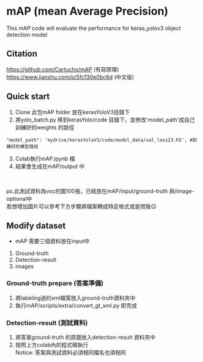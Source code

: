 # mAP (mean Average Precision)
This mAP code will evaluate the performance for keras_yolov3 object detection model
## Citation
https://github.com/Cartucho/mAP (有寫原理) <br>https://www.jianshu.com/p/5fc130e0bc6d (中文版)
## Quick start
1. Clone 此包mAP folder 放在kerasYoloV3目錄下
2. 將yolo_batch.py 移到kerasYolo/code 目錄下，並修改'model_path'成自己訓練好的weights 的路徑

```buildoutcfg
"model_path": 'mydrive/kerasYoloV3/code/model_data/val_loss23.h5', #訓練好的模型路径
```

3. Colab執行mAP.ipynb 檔
4. 結果會生成在mAP/output 中
<br> 

ps.此測試資料為voc的圖100張，已經放在mAP/input/ground-truth 與/image-optional中 <br> 
若想增加圖片可以參考下方步驟將檔案轉成特定格式或是問我😉 

## Modify dataset
- mAP 需要三個資料放在input中
1. Ground-truth
2. Detection-result
3. images
### Ground-truth prepare (答案準備)
1. 將labeling過的xml檔案放入ground-truth資料夾中
2. 執行mAP/scripts/extra/convert_gt_xml.py 即完成
### Detection-result (測試資料)
1. 將答案ground-truth 的原圖放入detection-result 資料夾中
2. 按照上方colab內的程式碼執行 <br> 
Notice: 答案與測試資料必須相同檔名也須相同   

